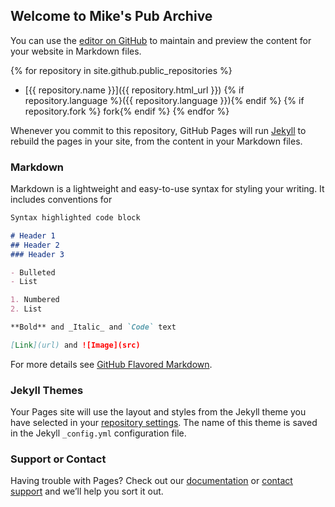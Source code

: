 ## Welcome to Mike's Pub Archive

You can use the [editor on GitHub](https://github.com/mikespub-archive/mikespub-archive.github.io/edit/master/README.md) to maintain and preview the content for your website in Markdown files.

{% for repository in site.github.public_repositories %}
  * [{{ repository.name }}]({{ repository.html_url }}) {% if repository.language %}({{ repository.language }}){% endif %} {% if repository.fork %} fork{% endif %}
{% endfor %}

Whenever you commit to this repository, GitHub Pages will run [Jekyll](https://jekyllrb.com/) to rebuild the pages in your site, from the content in your Markdown files.

### Markdown

Markdown is a lightweight and easy-to-use syntax for styling your writing. It includes conventions for

```markdown
Syntax highlighted code block

# Header 1
## Header 2
### Header 3

- Bulleted
- List

1. Numbered
2. List

**Bold** and _Italic_ and `Code` text

[Link](url) and ![Image](src)
```

For more details see [GitHub Flavored Markdown](https://guides.github.com/features/mastering-markdown/).

### Jekyll Themes

Your Pages site will use the layout and styles from the Jekyll theme you have selected in your [repository settings](https://github.com/mikespub-archive/mikespub-archive.github.io/settings). The name of this theme is saved in the Jekyll `_config.yml` configuration file.

### Support or Contact

Having trouble with Pages? Check out our [documentation](https://help.github.com/categories/github-pages-basics/) or [contact support](https://github.com/contact) and we’ll help you sort it out.
